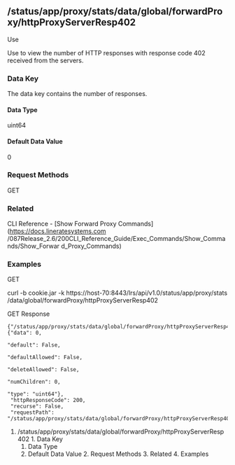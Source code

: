 ## /status/app/proxy/stats/data/global/forwardProxy/httpProxyServerResp402

Use

Use to view the number of HTTP responses with response code 402 received from
the servers.

### Data Key

The data key contains the number of responses.

#### Data Type

uint64

#### Default Data Value

0

### Request Methods

GET

### Related

CLI Reference - [Show Forward Proxy Commands](https://docs.lineratesystems.com
/087Release_2.6/200CLI_Reference_Guide/Exec_Commands/Show_Commands/Show_Forwar
d_Proxy_Commands)

### Examples

GET

curl -b cookie.jar -k https://host-70:8443/lrs/api/v1.0/status/app/proxy/stats
/data/global/forwardProxy/httpProxyServerResp402

GET Response

    
    {"/status/app/proxy/stats/data/global/forwardProxy/httpProxyServerResp402": {"data": 0,
                                                                                  "default": False,
                                                                                  "defaultAllowed": False,
                                                                                  "deleteAllowed": False,
                                                                                  "numChildren": 0,
                                                                                  "type": "uint64"},
     "httpResponseCode": 200,
     "recurse": False,
     "requestPath": "/status/app/proxy/stats/data/global/forwardProxy/httpProxyServerResp402"}
    

  1. /status/app/proxy/stats/data/global/forwardProxy/httpProxyServerResp402
    1. Data Key
      1. Data Type
      2. Default Data Value
    2. Request Methods
    3. Related
    4. Examples

